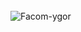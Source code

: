 <div style="display: inline-block;"><br>
    <img alt="Facom-ygor" src="https://media.discordapp.net/attachments/954930826179649547/954933379214745610/20220319_220047.gif">
</div>


